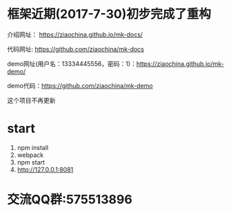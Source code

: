 # 框架近期(2017-7-30)初步完成了重构

介绍网址： https://ziaochina.github.io/mk-docs/

代码网址: https://github.com/ziaochina/mk-docs

demo网址(用户名：13334445556，密码：1)：https://ziaochina.github.io/mk-demo/

demo代码：https://github.com/ziaochina/mk-demo

这个项目不再更新

# start

1. npm install
2. webpack
3. npm start
4. http://127.0.0.1:8081

# 交流QQ群:575513896




